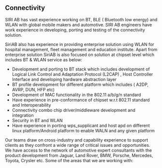## Connectivity

SIRI AB has vast experience working on BT, BLE ( Bluetooth low energy) and WLAN with global mobile makers and automotive. SIRI AB engineers have work experience in developing, porting and testing of the connectivity solution.

SiriAB also has experience in providing enterprise solution using WLAN for hospital management, fleet management and education institute. Apart from enterprise solution SiriAB is also focused on solution at chipset level which includes BT & WLAN service as below:

+ Development and porting to BT stack which includes development of Logical Link Control and Adaptation Protocol (L2CAP) , Host Controller Interface and developing hardware abstraction layer
+ BT profile development for different platform which includes ( A2DP, AVRP, DUN, HFP etc)
+ Development of MAC functionality in the 802.11 a/b/g/n standard
+ Have experience in pre-conformance of chipset w.r.t 802.11 standard and Interoperability
+ Connectivity combo chip driver/middleware development and integration
+ Security in BT and WLAN
+ Have experience in porting wps_supplicant and host apd on different linux platform/Android platform to enable WALN and any given platform

Our teams draw on cross-industry and capability experience to support clients as they confront a wide range of critical issues and opportunities. We have access to the network of automotive expert consultants with the product development from Jaguar, Land Rover, BMW, Porsche, Mercedes, Toyota, Crysler etc. Some of the areas that we are working with:


  
